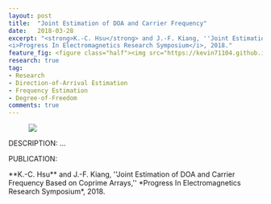 ```yaml
---
layout: post
title:  "Joint Estimation of DOA and Carrier Frequency"
date:   2018-03-28
excerpt: "<strong>K.-C. Hsu</strong> and J.-F. Kiang, ''Joint Estimation of DOA and Carrier Frequency Based on Coprime Arrays ,'' 
<i>Progress In Electromagnetics Research Symposium</i>, 2018."
feature_fig: <figure class="half"><img src="https://kevin71104.github.io/assets/img/DOA_JE/partFreq_JE.jpg" class="img-disappear"> <img src="https://kevin71104.github.io/assets/img/DOA_JE/partFreq_10Mu.jpg"></figure>
research: true
tag:
- Research
- Direction-of-Arrival Estimation
- Frequency Estimation
- Degree-of-Freedom
comments: true
---
```


<figure>
	<img src="{{site.url}}/assets/img/DOA_JE/mainarray.jpg">
</figure>

DESCRIPTION: ...

<p class="double_underline">PUBLICATION:</p>
**K.-C. Hsu** and J.-F. Kiang, 
''Joint Estimation of DOA and Carrier Frequency Based on Coprime Arrays,'' 
*Progress In Electromagnetics Research Symposium*, 2018.
